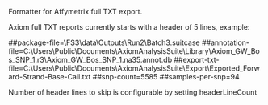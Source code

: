 Formatter for Affymetrix full TXT export.

Axiom full TXT reports currently starts with a header of 5 lines, example:

##package-file=\\FS3\data\Outputs\Run2\Batch3.suitcase
##annotation-file=C:\Users\Public\Documents\AxiomAnalysisSuite\Library\Axiom_GW_Bos_SNP_1.r3\Axiom_GW_Bos_SNP_1.na35.annot.db
##export-txt-file=C:\Users\Public\Documents\AxiomAnalysisSuite\Export\Exported_Forward-Strand-Base-Call.txt
##snp-count=5585
##samples-per-snp=94

Number of header lines to skip is configurable by setting headerLineCount

